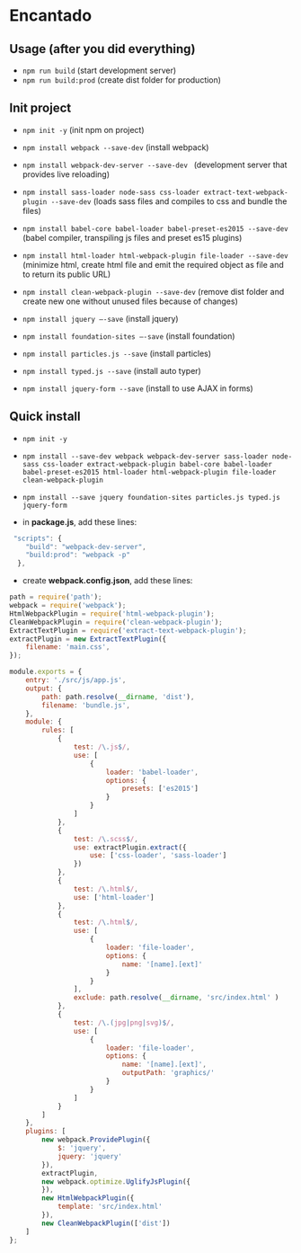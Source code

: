 # Encantado

## Usage (after you did everything)
- `npm run build` (start development server)
- `npm run build:prod` (create dist folder for production)

## Init project
- `npm init -y` (init npm on project)
- `npm install webpack --save-dev` (install webpack)  
- `npm install webpack-dev-server --save-dev ` (development server that provides live reloading)  
- `npm install sass-loader node-sass css-loader extract-text-webpack-plugin --save-dev` (loads sass files and compiles to css and bundle the files)
- `npm install babel-core babel-loader babel-preset-es2015 --save-dev` (babel compiler, transpiling js files and preset es15 plugins)
- `npm install html-loader html-webpack-plugin file-loader --save-dev` (minimize html, create html file and emit the required object as file and to return its public URL)
- `npm install clean-webpack-plugin --save-dev` (remove dist folder and create new one without unused files because of changes)  

- `npm install jquery –-save` (install jquery)
- `npm install foundation-sites –-save` (install foundation)
- `npm install particles.js --save` (install particles)
- `npm install typed.js --save` (install auto typer)
- `npm install jquery-form --save` (install to use AJAX in forms)


## Quick install
- `npm init -y`
- `npm install --save-dev webpack webpack-dev-server sass-loader node-sass css-loader extract-webpack-plugin babel-core babel-loader babel-preset-es2015 html-loader html-webpack-plugin file-loader clean-webpack-plugin`
- `npm install --save jquery foundation-sites particles.js typed.js jquery-form`

- in **package.js**, add these lines:  
``` javascript
 "scripts": {
    "build": "webpack-dev-server",
    "build:prod": "webpack -p"
  },
```

- create **webpack.config.json**, add these lines:  
``` javascript
path = require('path');
webpack = require('webpack');
HtmlWebpackPlugin = require('html-webpack-plugin');
CleanWebpackPlugin = require('clean-webpack-plugin');
ExtractTextPlugin = require('extract-text-webpack-plugin');
extractPlugin = new ExtractTextPlugin({
    filename: 'main.css',
});

module.exports = {
    entry: './src/js/app.js', 
    output: {
        path: path.resolve(__dirname, 'dist'),
        filename: 'bundle.js',
    },
    module: {
        rules: [
            {
                test: /\.js$/,
                use: [
                    {
                        loader: 'babel-loader',
                        options: {
                            presets: ['es2015']
                        }
                    }
                ]
            },
            {
                test: /\.scss$/,
                use: extractPlugin.extract({
                    use: ['css-loader', 'sass-loader']
                })
            },
            {
                test: /\.html$/,
                use: ['html-loader']
            },
            {
                test: /\.html$/,
                use: [
                    {
                        loader: 'file-loader', 
                        options: {
                            name: '[name].[ext]'
                        }
                    }
                ],
                exclude: path.resolve(__dirname, 'src/index.html' )
            },
            {
                test: /\.(jpg|png|svg)$/,
                use: [
                    {
                        loader: 'file-loader', 
                        options: {
                            name: '[name].[ext]',
                            outputPath: 'graphics/'
                        }
                    }
                ]
            }
        ]
    },
    plugins: [
        new webpack.ProvidePlugin({
            $: 'jquery',
            jquery: 'jquery'
        }),
        extractPlugin,
        new webpack.optimize.UglifyJsPlugin({
        }),
        new HtmlWebpackPlugin({
            template: 'src/index.html'
        }),
        new CleanWebpackPlugin(['dist'])
    ]
};
```
